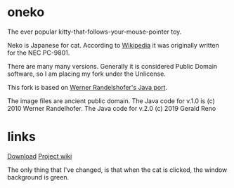 oneko
=====

The ever popular kitty-that-follows-your-mouse-pointer toy.


Neko is Japanese for cat. According to  [Wikipedia](https://en.wikipedia.org/wiki/Neko_(software)) it was originally written for the NEC PC-9801.

There are many many versions. Generally it is considered Public Domain software, so I am placing my fork under the Unlicense.

This fork is based on [Werner Randelshofer's Java port](http://www.randelshofer.ch/blog/2010/07/screenmate-neko-in-java).

The image files are ancient public domain.
The Java code for v.1.0 is (c) 2010 Werner Randelhofer.
The Java code for v.2.0 (c) 2019 Gerald Reno

links
=====

[Download](https://glreno.github.io/oneko)
[Project wiki](https://github.com/glreno/oneko/wiki)

The only thing that I've changed, is that when the cat is clicked, the window background is green.

